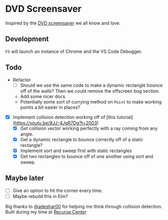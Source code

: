 # DVD Screensaver

Inspired by the [DVD screensaver](https://www.youtube.com/watch?v=-pdVUsCqd2U) we all know and love.  

## Development

`F5` will launch an instance of Chrome and the VS Code Debugger.

## Todo

- Refactor
     - [ ] Should we use the same code to make a dynamic rectangle bounce off of the walls? Then we could remove the offscreen bug section.
    - Add some nicer docs
    - Potentially some sort of currying method on `Point` to make working points a bit easier in places?
- [x] Implement collision detection working off of [this tutorial] (https://youtu.be/8JJ-4JgR7Dg?t=2003)
    - [x] Get collision vector working perfectly with a ray coming from any angle.
    - [x] Get a dynamic rectangle to bounce correctly off of a static rectangle?
    - [x] Implement sort and sweep first with static rectangles
    - [x] Get two rectangles to bounce off of one another using sort and sweep.

## Maybe later
- [ ] Give an option to hit the corner every time.
- [ ] Maybe rebuild this in Elm?

Big thanks to [@adeshar00](https://github.com/adeshar00) for helping me think through collision detection.  
Built during my time at [Recurse Center](https://www.recurse.com)
